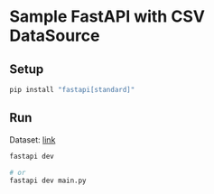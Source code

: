 # Sample FastAPI with CSV DataSource

## Setup
```bash
pip install "fastapi[standard]"
```

## Run
Dataset: <a href="https://github.com/yuda-notes/teaching-notes/blob/main/dataset/trips.csv">link</a>
```bash
fastapi dev

# or
fastapi dev main.py
```
